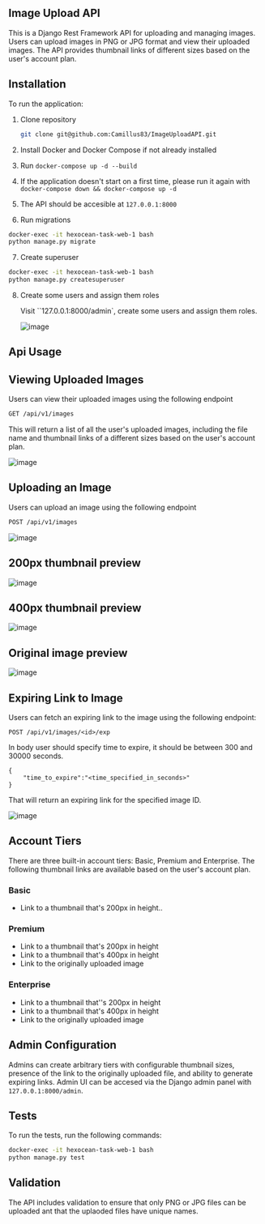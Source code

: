 ## Image Upload API

This is a Django Rest Framework API for uploading and managing images. Users can upload images in PNG or JPG format and view their uploaded images. The API provides thumbnail links of different sizes based on the user's account plan.

## Installation

To run the application:

1. Clone repository

   ```bash
   git clone git@github.com:Camillus83/ImageUploadAPI.git
   ```

2. Install Docker and Docker Compose if not already installed

3.  Run `docker-compose up -d --build `

4. If the application doesn't start on a first time, please run it again with `docker-compose down && docker-compose up -d`

5. The API should be accesible at `127.0.0.1:8000`

6.  Run migrations

   ```bash
   docker-exec -it hexocean-task-web-1 bash
   python manage.py migrate
   ```

7. Create superuser

```bash
docker-exec -it hexocean-task-web-1 bash
python manage.py createsuperuser
```

8. Create some users and assign them roles

   Visit ``127.0.0.1:8000/admin`, create some users and assign them roles.
   
   ![image](https://user-images.githubusercontent.com/87909623/226049871-7301f359-029b-4886-8148-2c114e06d91e.png)


## Api Usage

## Viewing Uploaded Images

Users can view their uploaded images using the following endpoint

```bash
GET /api/v1/images
```

This will return a list of all the user's uploaded images, including the file name and thumbnail links of a different sizes based on the user's account plan.

![image](https://user-images.githubusercontent.com/87909623/226050294-7c13286f-e43e-4f3e-bd3b-69d41100c776.png)


## Uploading an Image

Users can upload an image using the following endpoint

```bash
POST /api/v1/images
```


![image](https://user-images.githubusercontent.com/87909623/226050524-46d340da-eaf0-42d3-aae5-31ca4212a999.png)

## 200px thumbnail preview

![image](https://user-images.githubusercontent.com/87909623/226050631-dbd1c53c-b365-4f04-bf9e-7d8c25856387.png)

## 400px thumbnail preview

![image](https://user-images.githubusercontent.com/87909623/226050675-5089c284-3cbc-41c9-8962-a95afcebce2a.png)

## Original image preview

![image](https://user-images.githubusercontent.com/87909623/226050748-f8eed4af-a2a5-42b9-9619-be660fe5aeb4.png)


## Expiring Link to Image

Users can fetch an expiring link to the image using the following endpoint:

```
POST /api/v1/images/<id>/exp
```

In body user should specify time to expire, it should be between 300 and 30000 seconds.

```
{
	"time_to_expire":"<time_specified_in_seconds>"
}
```

That will return an expiring link for the specified image ID.

![image](https://user-images.githubusercontent.com/87909623/226051178-2f72aacb-cfde-4d4b-9659-5c2c0462d3d2.png)


## Account Tiers

There are three built-in account tiers: Basic, Premium and Enterprise. The following thumbnail links are available based on the user's account plan.

### Basic

* Link to a thumbnail that's 200px in height..

### Premium

* Link to a thumbnail that's 200px in height
* Link to a thumbnail that's 400px in height
* Link to the originally uploaded image

### Enterprise

* Link to a thumbnail that''s 200px in height
* Link to a thumbnail that's 400px in height
* Link to the originally uploaded image

## Admin Configuration

Admins can create arbitrary tiers with configurable thumbnail sizes, presence of the link to the originally uploaded file, and ability to generate expiring links. Admin UI can be accesed via the Django admin panel with `127.0.0.1:8000/admin`.

## Tests

To run the tests, run the following commands:

```bash
docker-exec -it hexocean-task-web-1 bash
python manage.py test
```

## Validation

The API includes validation to ensure that only PNG or JPG files can be uploaded ant that the uplaoded files have unique names.



